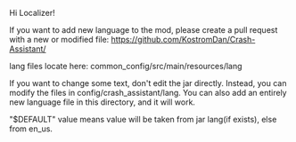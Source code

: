 Hi Localizer!

If you want to add new language to the mod, please create a pull request with a new or modified file:
https://github.com/KostromDan/Crash-Assistant/

lang files locate here:
common_config/src/main/resources/lang

If you want to change some text, don't edit the jar directly. Instead, you can modify the files in config/crash_assistant/lang.
You can also add an entirely new language file in this directory, and it will work.

"$DEFAULT" value means value will be taken from jar lang(if exists), else from en_us.